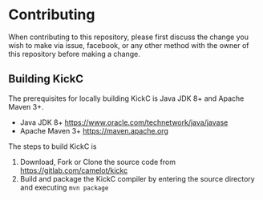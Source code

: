 # Contributing

When contributing to this repository, please first discuss the change you wish to make via issue,
facebook, or any other method with the owner of this repository before making a change. 

## Building KickC

The prerequisites for locally building KickC is Java JDK 8+ and Apache Maven 3+.

*  Java JDK 8+ https://www.oracle.com/technetwork/java/javase
*  Apache Maven 3+ https://maven.apache.org

The steps to build KickC is

1.  Download, Fork or Clone the source code from https://gitlab.com/camelot/kickc 
2.  Build and package the KickC compiler by entering the source directory and executing `mvn package`



